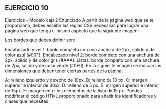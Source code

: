 ## EJERCICIO 10
Ejercicios - Modelo caja 2
Enunciado
A partir de la página web que se te proporciona, debes escribir las reglas CSS necesarias para lograr una página web que tenga el mismo aspecto que la siguiente imagen:

Los bordes que debes definir son:

Encabezado nivel 1: borde completo con una anchura de 2px, sólido y de color azul (#00F).
Encabezado nivel 2: borde completo con una anchura de 2px, sólido y de color gris (#AAA).
Listas: borde completo con una anchura de 2px, solido y de color verde (#0F0).
En la siguiente imagen se indican las dimensiones que deben tener ciertas partes de la página:

A: relleno izquierdo y derecho de 10px.
B: relleno de 10 px.
C: margen superior e inferior de 30px.
D: relleno de 5 px.
E: margen superior e inferior de 15px.
F: margen entre los elementos de la lista de 15 px.
Puedes modificar el código HTML proporcionado para añadir los identificadores y clases que necesites.